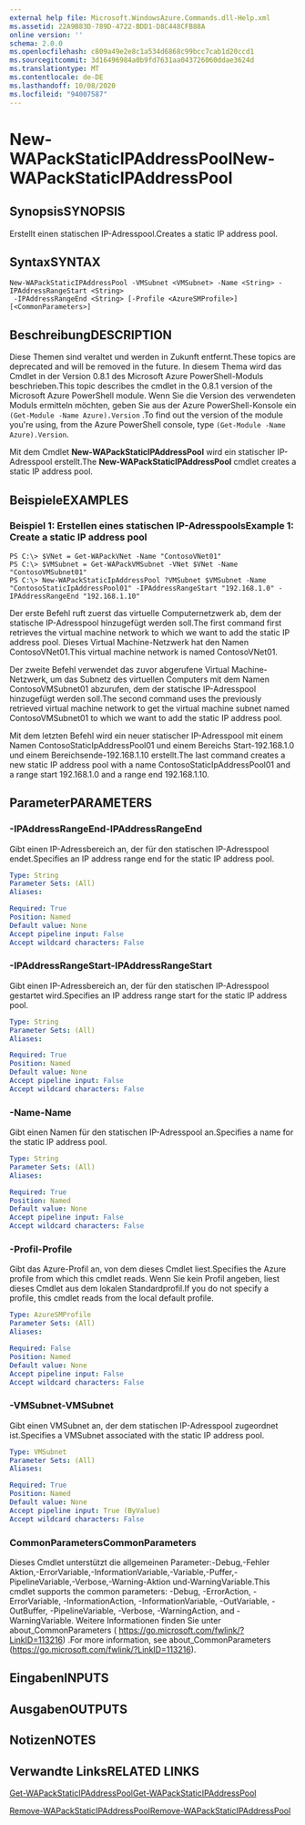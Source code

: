 ```yaml
---
external help file: Microsoft.WindowsAzure.Commands.dll-Help.xml
ms.assetid: 22A9B83D-789D-4722-BDD1-D8C448CFB88A
online version: ''
schema: 2.0.0
ms.openlocfilehash: c809a49e2e8c1a534d6868c99bcc7cab1d20ccd1
ms.sourcegitcommit: 3d16496984a0b9fd7631aa043726060ddae3624d
ms.translationtype: MT
ms.contentlocale: de-DE
ms.lasthandoff: 10/08/2020
ms.locfileid: "94007587"
---
```

# <span data-ttu-id="fada6-101">New-WAPackStaticIPAddressPool</span><span class="sxs-lookup"><span data-stu-id="fada6-101">New-WAPackStaticIPAddressPool</span></span>

## <span data-ttu-id="fada6-102">Synopsis</span><span class="sxs-lookup"><span data-stu-id="fada6-102">SYNOPSIS</span></span>
<span data-ttu-id="fada6-103">Erstellt einen statischen IP-Adresspool.</span><span class="sxs-lookup"><span data-stu-id="fada6-103">Creates a static IP address pool.</span></span>

## <span data-ttu-id="fada6-104">Syntax</span><span class="sxs-lookup"><span data-stu-id="fada6-104">SYNTAX</span></span>

```
New-WAPackStaticIPAddressPool -VMSubnet <VMSubnet> -Name <String> -IPAddressRangeStart <String>
 -IPAddressRangeEnd <String> [-Profile <AzureSMProfile>] [<CommonParameters>]
```

## <span data-ttu-id="fada6-105">Beschreibung</span><span class="sxs-lookup"><span data-stu-id="fada6-105">DESCRIPTION</span></span>
<span data-ttu-id="fada6-106">Diese Themen sind veraltet und werden in Zukunft entfernt.</span><span class="sxs-lookup"><span data-stu-id="fada6-106">These topics are deprecated and will be removed in the future.</span></span>
<span data-ttu-id="fada6-107">In diesem Thema wird das Cmdlet in der Version 0.8.1 des Microsoft Azure PowerShell-Moduls beschrieben.</span><span class="sxs-lookup"><span data-stu-id="fada6-107">This topic describes the cmdlet in the 0.8.1 version of the Microsoft Azure PowerShell module.</span></span>
<span data-ttu-id="fada6-108">Wenn Sie die Version des verwendeten Moduls ermitteln möchten, geben Sie aus der Azure PowerShell-Konsole ein `(Get-Module -Name Azure).Version` .</span><span class="sxs-lookup"><span data-stu-id="fada6-108">To find out the version of the module you're using, from the Azure PowerShell console, type `(Get-Module -Name Azure).Version`.</span></span>

<span data-ttu-id="fada6-109">Mit dem Cmdlet **New-WAPackStaticIPAddressPool** wird ein statischer IP-Adresspool erstellt.</span><span class="sxs-lookup"><span data-stu-id="fada6-109">The **New-WAPackStaticIPAddressPool** cmdlet creates a static IP address pool.</span></span>

## <span data-ttu-id="fada6-110">Beispiele</span><span class="sxs-lookup"><span data-stu-id="fada6-110">EXAMPLES</span></span>

### <span data-ttu-id="fada6-111">Beispiel 1: Erstellen eines statischen IP-Adresspools</span><span class="sxs-lookup"><span data-stu-id="fada6-111">Example 1: Create a static IP address pool</span></span>
```
PS C:\> $VNet = Get-WAPackVNet -Name "ContosoVNet01"
PS C:\> $VMSubnet = Get-WAPackVMSubnet -VNet $VNet -Name "ContosoVMSubnet01"
PS C:\> New-WAPackStaticIpAddressPool ?VMSubnet $VMSubnet -Name "ContosoStaticIpAddressPool01" -IPAddressRangeStart "192.168.1.0" -IPAddressRangeEnd "192.168.1.10"
```

<span data-ttu-id="fada6-112">Der erste Befehl ruft zuerst das virtuelle Computernetzwerk ab, dem der statische IP-Adresspool hinzugefügt werden soll.</span><span class="sxs-lookup"><span data-stu-id="fada6-112">The first command first retrieves the virtual machine network to which we want to add the static IP address pool.</span></span>
<span data-ttu-id="fada6-113">Dieses Virtual Machine-Netzwerk hat den Namen ContosoVNet01.</span><span class="sxs-lookup"><span data-stu-id="fada6-113">This virtual machine network is named ContosoVNet01.</span></span>

<span data-ttu-id="fada6-114">Der zweite Befehl verwendet das zuvor abgerufene Virtual Machine-Netzwerk, um das Subnetz des virtuellen Computers mit dem Namen ContosoVMSubnet01 abzurufen, dem der statische IP-Adresspool hinzugefügt werden soll.</span><span class="sxs-lookup"><span data-stu-id="fada6-114">The second command uses the previously retrieved virtual machine network to get the virtual machine subnet named ContosoVMSubnet01 to which we want to add the static IP address pool.</span></span>

<span data-ttu-id="fada6-115">Mit dem letzten Befehl wird ein neuer statischer IP-Adresspool mit einem Namen ContosoStaticIpAddressPool01 und einem Bereichs Start-192.168.1.0 und einem Bereichsende-192.168.1.10 erstellt.</span><span class="sxs-lookup"><span data-stu-id="fada6-115">The last command creates a new static IP address pool with a name ContosoStaticIpAddressPool01 and a range start 192.168.1.0 and a range end 192.168.1.10.</span></span>

## <span data-ttu-id="fada6-116">Parameter</span><span class="sxs-lookup"><span data-stu-id="fada6-116">PARAMETERS</span></span>

### <span data-ttu-id="fada6-117">-IPAddressRangeEnd</span><span class="sxs-lookup"><span data-stu-id="fada6-117">-IPAddressRangeEnd</span></span>
<span data-ttu-id="fada6-118">Gibt einen IP-Adressbereich an, der für den statischen IP-Adresspool endet.</span><span class="sxs-lookup"><span data-stu-id="fada6-118">Specifies an IP address range end for the static IP address pool.</span></span>

```yaml
Type: String
Parameter Sets: (All)
Aliases:

Required: True
Position: Named
Default value: None
Accept pipeline input: False
Accept wildcard characters: False
```

### <span data-ttu-id="fada6-119">-IPAddressRangeStart</span><span class="sxs-lookup"><span data-stu-id="fada6-119">-IPAddressRangeStart</span></span>
<span data-ttu-id="fada6-120">Gibt einen IP-Adressbereich an, der für den statischen IP-Adresspool gestartet wird.</span><span class="sxs-lookup"><span data-stu-id="fada6-120">Specifies an IP address range start for the static IP address pool.</span></span>

```yaml
Type: String
Parameter Sets: (All)
Aliases:

Required: True
Position: Named
Default value: None
Accept pipeline input: False
Accept wildcard characters: False
```

### <span data-ttu-id="fada6-121">-Name</span><span class="sxs-lookup"><span data-stu-id="fada6-121">-Name</span></span>
<span data-ttu-id="fada6-122">Gibt einen Namen für den statischen IP-Adresspool an.</span><span class="sxs-lookup"><span data-stu-id="fada6-122">Specifies a name for the static IP address pool.</span></span>

```yaml
Type: String
Parameter Sets: (All)
Aliases:

Required: True
Position: Named
Default value: None
Accept pipeline input: False
Accept wildcard characters: False
```

### <span data-ttu-id="fada6-123">-Profil</span><span class="sxs-lookup"><span data-stu-id="fada6-123">-Profile</span></span>
<span data-ttu-id="fada6-124">Gibt das Azure-Profil an, von dem dieses Cmdlet liest.</span><span class="sxs-lookup"><span data-stu-id="fada6-124">Specifies the Azure profile from which this cmdlet reads.</span></span>
<span data-ttu-id="fada6-125">Wenn Sie kein Profil angeben, liest dieses Cmdlet aus dem lokalen Standardprofil.</span><span class="sxs-lookup"><span data-stu-id="fada6-125">If you do not specify a profile, this cmdlet reads from the local default profile.</span></span>

```yaml
Type: AzureSMProfile
Parameter Sets: (All)
Aliases:

Required: False
Position: Named
Default value: None
Accept pipeline input: False
Accept wildcard characters: False
```

### <span data-ttu-id="fada6-126">-VMSubnet</span><span class="sxs-lookup"><span data-stu-id="fada6-126">-VMSubnet</span></span>
<span data-ttu-id="fada6-127">Gibt einen VMSubnet an, der dem statischen IP-Adresspool zugeordnet ist.</span><span class="sxs-lookup"><span data-stu-id="fada6-127">Specifies a VMSubnet associated with the static IP address pool.</span></span>

```yaml
Type: VMSubnet
Parameter Sets: (All)
Aliases:

Required: True
Position: Named
Default value: None
Accept pipeline input: True (ByValue)
Accept wildcard characters: False
```

### <span data-ttu-id="fada6-128">CommonParameters</span><span class="sxs-lookup"><span data-stu-id="fada6-128">CommonParameters</span></span>
<span data-ttu-id="fada6-129">Dieses Cmdlet unterstützt die allgemeinen Parameter:-Debug,-Fehler Aktion,-ErrorVariable,-InformationVariable,-Variable,-Puffer,-PipelineVariable,-Verbose,-Warning-Aktion und-WarningVariable.</span><span class="sxs-lookup"><span data-stu-id="fada6-129">This cmdlet supports the common parameters: -Debug, -ErrorAction, -ErrorVariable, -InformationAction, -InformationVariable, -OutVariable, -OutBuffer, -PipelineVariable, -Verbose, -WarningAction, and -WarningVariable.</span></span> <span data-ttu-id="fada6-130">Weitere Informationen finden Sie unter about_CommonParameters ( https://go.microsoft.com/fwlink/?LinkID=113216) .</span><span class="sxs-lookup"><span data-stu-id="fada6-130">For more information, see about_CommonParameters (https://go.microsoft.com/fwlink/?LinkID=113216).</span></span>

## <span data-ttu-id="fada6-131">Eingaben</span><span class="sxs-lookup"><span data-stu-id="fada6-131">INPUTS</span></span>

## <span data-ttu-id="fada6-132">Ausgaben</span><span class="sxs-lookup"><span data-stu-id="fada6-132">OUTPUTS</span></span>

## <span data-ttu-id="fada6-133">Notizen</span><span class="sxs-lookup"><span data-stu-id="fada6-133">NOTES</span></span>

## <span data-ttu-id="fada6-134">Verwandte Links</span><span class="sxs-lookup"><span data-stu-id="fada6-134">RELATED LINKS</span></span>

[<span data-ttu-id="fada6-135">Get-WAPackStaticIPAddressPool</span><span class="sxs-lookup"><span data-stu-id="fada6-135">Get-WAPackStaticIPAddressPool</span></span>](./Get-WAPackStaticIPAddressPool.md)

[<span data-ttu-id="fada6-136">Remove-WAPackStaticIPAddressPool</span><span class="sxs-lookup"><span data-stu-id="fada6-136">Remove-WAPackStaticIPAddressPool</span></span>](./Remove-WAPackStaticIPAddressPool.md)



